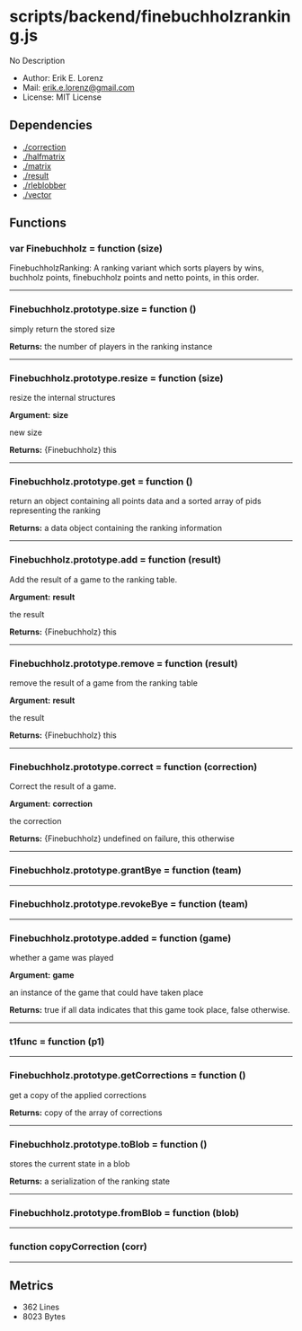 # scripts/backend/finebuchholzranking.js


No Description

* Author: Erik E. Lorenz 
* Mail: <erik.e.lorenz@gmail.com>
* License: MIT License


## Dependencies

* <a href="./correction.html">./correction</a>
* <a href="./halfmatrix.html">./halfmatrix</a>
* <a href="./matrix.html">./matrix</a>
* <a href="./result.html">./result</a>
* <a href="./rleblobber.html">./rleblobber</a>
* <a href="./vector.html">./vector</a>

## Functions

###   var Finebuchholz = function (size)
FinebuchholzRanking: A ranking variant which sorts players by wins,
buchholz points, finebuchholz points and netto points, in this order.

---


###   Finebuchholz.prototype.size = function ()
simply return the stored size


**Returns:** the number of players in the ranking instance

---


###   Finebuchholz.prototype.resize = function (size)
resize the internal structures

**Argument:** **size**

new size

**Returns:** {Finebuchholz} this

---


###   Finebuchholz.prototype.get = function ()
return an object containing all points data and a sorted array of pids
representing the ranking


**Returns:** a data object containing the ranking information

---


###   Finebuchholz.prototype.add = function (result)
Add the result of a game to the ranking table.

**Argument:** **result**

the result

**Returns:** {Finebuchholz} this

---


###   Finebuchholz.prototype.remove = function (result)
remove the result of a game from the ranking table

**Argument:** **result**

the result

**Returns:** {Finebuchholz} this

---


###   Finebuchholz.prototype.correct = function (correction)
Correct the result of a game.

**Argument:** **correction**

the correction

**Returns:** {Finebuchholz} undefined on failure, this otherwise

---


###   Finebuchholz.prototype.grantBye = function (team)

---

###   Finebuchholz.prototype.revokeBye = function (team)

---

###   Finebuchholz.prototype.added = function (game)
whether a game was played

**Argument:** **game**

an instance of the game that could have taken place

**Returns:** true if all data indicates that this game took place, false
otherwise.

---


###     t1func = function (p1)

---

###   Finebuchholz.prototype.getCorrections = function ()
get a copy of the applied corrections


**Returns:** copy of the array of corrections

---


###   Finebuchholz.prototype.toBlob = function ()
stores the current state in a blob


**Returns:** a serialization of the ranking state

---


###   Finebuchholz.prototype.fromBlob = function (blob)

---

###     function copyCorrection (corr)

---

## Metrics

* 362 Lines
* 8023 Bytes

